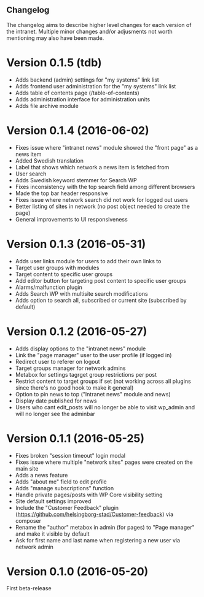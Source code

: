 Changelog
---------

The changelog aims to describe higher level changes for each version of the intranet. Multiple minor changes and/or adjusments not worth mentioning may also have been made.

Version 0.1.5 (tdb)
===================
- Adds backend (admin) settings for "my systems" link list
- Adds frontend user administration for the "my systems" link list
- Adds table of contents page (/table-of-contents)
- Adds administration interface for administration units
- Adds file archive module

Version 0.1.4 (2016-06-02)
==========================
- Fixes issue where "intranet news" module showed the "front page" as a news item
- Added Swedish translation
- Label that shows which network a news item is fetched from
- User search
- Adds Swedish keyword stemmer for Search WP
- Fixes inconsistency with the top search field among different browsers
- Made the top bar header responsive
- Fixes issue where network search did not work for logged out users
- Better listing of sites in network (no post object needed to create the page)
- General improvements to UI responsiveness

Version 0.1.3 (2016-05-31)
==========================
- Adds user links module for users to add their own links to
- Target user groups with modules
- Target content to specific user groups
- Add editor button for targeting post content to specific user groups
- Alarms/malfunction plugin
- Adds Search WP with multisite search modifications
- Adds option to search all, subscribed or current site (subscribed by default)

Version 0.1.2 (2016-05-27)
==========================
- Adds display options to the "intranet news" module
- Link the "page manager" user to the user profile (if logged in)
- Redirect user to referer on logout
- Target groups manager for network admins
- Metabox for settings tagrget group restrictions per post
- Restrict content to target groups if set (not working across all plugins since there's no good hook to make it general)
- Option to pin news to top ("Intranet news" module and news)
- Display date published for news
- Users who cant edit_posts will no longer be able to visit wp_admin and will no longer see the adminbar

Version 0.1.1 (2016-05-25)
==========================
- Fixes broken "session timeout" login modal
- Fixes issue where multiple "network sites" pages were created on the main site
- Adds a news feature
- Adds "about me" field to edit profile
- Adds "manage subscriptions" function
- Handle private pages/posts with WP Core visibility setting
- Site default settings improved
- Include the "Customer Feedback" plugin (https://github.com/helsingborg-stad/Customer-feedback) via composer
- Rename the "author" metabox in admin (for pages) to "Page manager" and make it visible by default
- Ask for first name and last name when registering a new user via network admin

Version 0.1.0 (2016-05-20)
==========================
First beta-release

